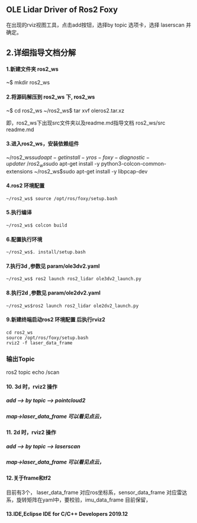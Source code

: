 ## OLE Lidar Driver of Ros2 Foxy ## 
在出现的rviz视图工具，点击add按钮，选择by topic 选项卡，选择 laserscan 并确定。
## 2.详细指导文档分解 ##
#### 1.新建文件夹 ros2_ws
~$ mkdir ros2_ws
#### 2.将源码解压到 ros2_ws 下, ros2_ws
~$ cd ros2_ws
~/ros2_ws$ tar xvf oleros2.tar.xz

即，ros2_ws下出现src文件夹以及readme.md指导文档
ros2_ws/src
	readme.md
#### 3.进入ros2_ws，安装依赖组件
~/ros2_ws$sudo apt-get install -y ros-foxy-diagnostic-updater
~/ros2_ws$sudo apt-get install -y python3-colcon-common-extensions
~/ros2_ws$sudo apt-get install -y libpcap-dev
#### 4.ros2 环境配置

```
~/ros2_ws$ source /opt/ros/foxy/setup.bash
```

#### 5.执行编译

```
~/ros2_ws$ colcon build
```

#### 6.配置执行环境

```
~/ros2_ws$. install/setup.bash
```

#### 7.执行3d ,参数见 param/ole3dv2.yaml

```
~/ros2_ws$ ros2 launch ros2_lidar ole3dv2_launch.py
```

#### 8.执行2d ,参数见 param/ole2dv2.yaml

```
~/ros2_ws$ros2 launch ros2_lidar ole2dv2_launch.py
```

#### 9.新建终端启动ros2 环境配置 后执行rviz2

```
cd ros2_ws
source /opt/ros/foxy/setup.bash
rviz2 -f laser_data_frame
```
### 输出Topic
ros2 topic echo /scan
#### 10. 3d 时，rviz2 操作

##### add --> by topic --> pointcloud2

##### map->laser_data_frame                     可以看见点云，

#### 11. 2d 时，rviz2 操作

##### add --> by topic --> laserscan

##### map->laser_data_frame                     可以看见点云，

#### 12.关于frame和tf2

 目前有3个， laser_data_frame 对应ros坐标系，sensor_data_frame 对应雷达系，旋转矩阵在yaml中，要校验，imu_data_frame 目前保留，

#### 13.IDE,Eclipse IDE for C/C++ Developers 2019.12
